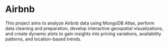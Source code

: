 # Airbnb
This project aims to analyze Airbnb data using MongoDB Atlas, perform data cleaning and preparation, develop interactive geospatial visualizations, and create dynamic plots to gain insights into pricing variations, availability patterns, and location-based trends.
